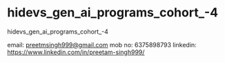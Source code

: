 # hidevs_gen_ai_programs_cohort_-4
hidevs_gen_ai_programs_cohort_-4


email: preetmsingh999@gmail.com
mob no: 6375898793
linkedin: https://www.linkedin.com/in/preetam-singh999/
